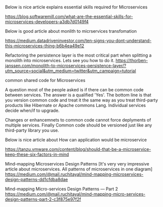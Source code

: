 Below is nice article explains essential skills required for Microservices

https://blog.softwaremill.com/what-are-the-essential-skills-for-microservices-developers-a3db7d0149f4

Below is good article about monlith to micrservices transfomation

https://medium.datadriveninvestor.com/ten-signs-you-dont-understand-this-microservices-thing-b6b4ea49e12

Refactoring the persistence layer is the most critical part when splitting a monolith into microservices. Lets see you how to do it.
https://thorben-janssen.com/monolith-to-microservices-persistence-layer/?utm_source=social&utm_medium=twitter&utm_campaign=tutorial


common shared code for Microservices

A question most of the people asked is if there can be common code between services. The answer is a qualified 'Yes'. The bottom line is that you version common code and treat it the same way as you treat third-party products like Hibernate or Apache commons Lang. Individual services decide when/if to upgrade. 

Changes or enhancemnets to common code cannot force deplyments of multiple services. Finally Common code should be versioned just like any third-party library you use. 



Below is nice article about How can application would be microservice

https://tanzu.vmware.com/content/blog/should-that-be-a-microservice-keep-these-six-factors-in-mind


Mind-mapping Microservices Design Patterns  [It's very very impressive article about microservices. All patterns of microservices in one diagram]
https://medium.com/@mail.ruchitayal/mind-mapping-microservices-design-patterns-dd1cfdba8dae

Mind-mapping Micro-services Design Patterns — Part 2
https://medium.com/@mail.ruchitayal/mind-mapping-micro-services-design-patterns-part-2-c3f875e97f2f
